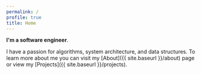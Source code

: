 ```yaml
---
permalink: /
profile: true
title: Home
---
```


**I'm a software engineer**. 

I have a passion for algorithms, system architecture, and data structures. To learn more about me you can visit my [About]({{ site.baseurl }}/about) page or view my [Projects]({{ site.baseurl }}/projects).